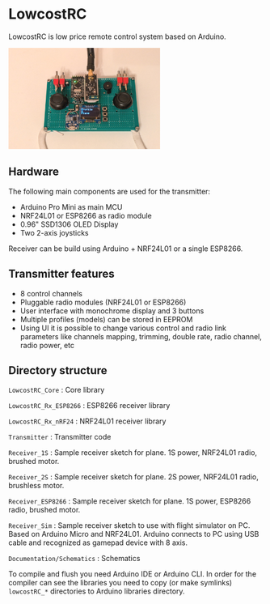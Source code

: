 # LowcostRC

LowcostRC is low price remote control system based on Arduino.

<img src="Documentation/Images/Transmitter.jpg" width="300" height="200">

## Hardware

The following main components are used for the transmitter:

- Arduino Pro Mini as main MCU
- NRF24L01 or ESP8266 as radio module
- 0.96" SSD1306 OLED Display
- Two 2-axis joysticks

Receiver can be build using Arduino + NRF24L01 or a single ESP8266.

## Transmitter features
 
- 8 control channels
- Pluggable radio modules (NRF24L01 or ESP8266)
- User interface with monochrome display and 3 buttons
- Multiple profiles (models) can be stored in EEPROM
- Using UI it is possible to change various control and radio link parameters
  like channels mapping, trimming, double rate, radio channel, radio power, etc

## Directory structure

`LowcostRC_Core`
: Core library

`LowcostRC_Rx_ESP8266`
: ESP8266 receiver library

`LowcostRC_Rx_nRF24`
: NRF24L01 receiver library

`Transmitter`
: Transmitter code

`Receiver_1S`
: Sample receiver sketch for plane. 1S power, NRF24L01 radio, brushed motor.

`Receiver_2S`
: Sample receiver sketch for plane. 2S power, NRF24L01 radio, brushless motor.

`Receiver_ESP8266`
: Sample receiver sketch for plane. 1S power, ESP8266 radio, brushed motor.

`Receiver_Sim`
: Sample receiver sketch to use with flight simulator on PC. Based on Arduino
Micro and NRF24L01. Arduino connects to PC using USB cable and recognized as
gamepad device with 8 axis.

`Documentation/Schematics`
: Schematics

To compile and flush you need Arduino IDE or Arduino CLI. In order for the
compiler can see the libraries you need to copy (or make symlinks)
`lowcostRC_*` directories to Arduino libraries directory.
